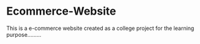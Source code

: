 # Ecommerce-Website
This is a e-commerce website created as a college project for the learning purpose.........
